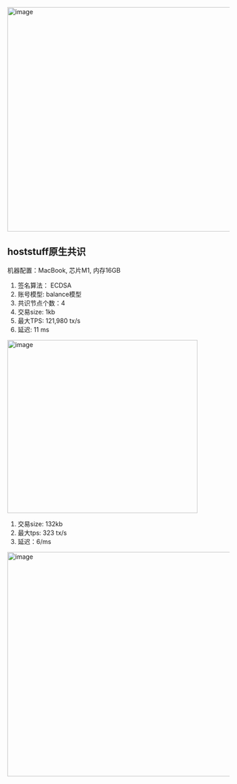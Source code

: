 <img width="673" height="507" alt="image" src="https://github.com/user-attachments/assets/4b7d68be-6033-42f5-ab4b-7eb8a0418e7e" /><h2>hoststuff原生共识</h2>

机器配置：MacBook, 芯片M1, 内存16GB

1. 签名算法： ECDSA
2. 账号模型: balance模型
3. 共识节点个数：4
5. 交易size: 1kb
6. 最大TPS: 121,980 tx/s
7. 延迟: 11 ms
<img width="431" height="391" alt="image" src="https://github.com/user-attachments/assets/957b08ca-898c-4c55-88e7-644264d7fbc0" />


1. 交易size: 132kb
2. 最大tps: 323 tx/s
3. 延迟：6/ms
<img width="673" height="507" alt="image" src="https://github.com/user-attachments/assets/7876615e-bf38-43ae-9706-d05294fada52" />

